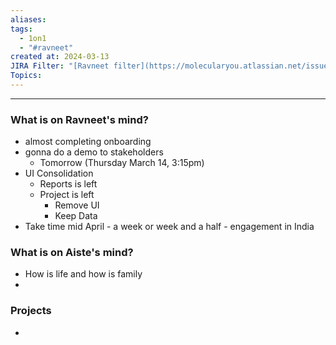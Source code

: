 ```yaml
---
aliases: 
tags:
  - 1on1
  - "#ravneet"
created at: 2024-03-13
JIRA Filter: "[Ravneet filter](https://molecularyou.atlassian.net/issues/?filter=10021)"
Topics:
---
```

----
### What is on Ravneet's mind?
* almost completing onboarding
* gonna do a demo to stakeholders 
	* Tomorrow (Thursday March 14, 3:15pm)
* UI Consolidation
	* Reports is left
	* Project is left
		* Remove UI
		* Keep Data
* Take time mid April - a week or week and a half - engagement in India
### What is on Aiste's mind?
* How is life and how is family
* 
### Projects
*